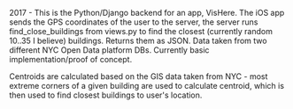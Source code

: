 2017 - This is the Python/Django backend for an app, VisHere. The iOS app sends the GPS coordinates of the user to the server,
the server runs find_close_buildings from views.py to find the closest (currently random 10..35 I believe) buildings. Returns them as JSON.
Data taken from two different NYC Open Data platform DBs. Currently basic implementation/proof of concept.

Centroids are calculated based on the GIS data taken from NYC - most extreme corners of a given building are used to calculate centroid, which
is then used to find closest buildings to user's location.
